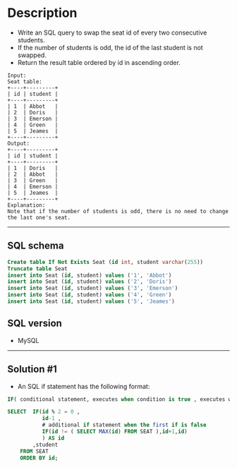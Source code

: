 # Description
- Write an SQL query to swap the seat id of every two consecutive students.
- If the number of students is odd, the id of the last student is not swapped.
- Return the result table ordered by id in ascending order.
```
Input: 
Seat table:
+----+---------+
| id | student |
+----+---------+
| 1  | Abbot   |
| 2  | Doris   |
| 3  | Emerson |
| 4  | Green   |
| 5  | Jeames  |
+----+---------+
Output: 
+----+---------+
| id | student |
+----+---------+
| 1  | Doris   |
| 2  | Abbot   |
| 3  | Green   |
| 4  | Emerson |
| 5  | Jeames  |
+----+---------+
Explanation: 
Note that if the number of students is odd, there is no need to change the last one's seat.
```
***

## SQL schema
```sql
Create table If Not Exists Seat (id int, student varchar(255))
Truncate table Seat
insert into Seat (id, student) values ('1', 'Abbot')
insert into Seat (id, student) values ('2', 'Doris')
insert into Seat (id, student) values ('3', 'Emerson')
insert into Seat (id, student) values ('4', 'Green')
insert into Seat (id, student) values ('5', 'Jeames')
```

## SQL version
- MySQL
***

## Solution #1
- An SQL if statement has the following format:
```sql
IF( conditional statement, executes when condition is true , executes when condition is false)
```

```sql
SELECT  IF(id % 2 = 0 , 
           id-1 ,       
           # additional if statement when the first if is false
           IF(id != ( SELECT MAX(id) FROM SEAT ),id+1,id)
           ) AS id 
        ,student
    FROM SEAT
    ORDER BY id;
```
